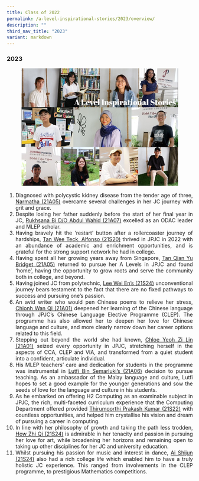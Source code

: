 ```yaml
---
title: Class of 2022
permalink: /a-level-inspirational-stories/2023/overview/
description: ""
third_nav_title: "2023"
variant: markdown
---
```

<div align="justify">

<h3><strong>2023</strong></h3>

<figure>
<img src="/images/Accomplishment/2023%20inspiring/A%20Level%20Inspirational%20Stories%202023%20Landing%20Page%20Collage.jpg">
</figure>


	
<ol>
<li>Diagnosed with polycystic kidney disease from the tender age of three, <a href="/a-level-inspirational-stories/2023/Narmatha">Narmatha (21A05)</a> overcame several challenges in her JC journey with grit and grace.</li>

<li>Despite losing her father suddenly before the start of her final year in JC, <a href="/a-level-inspirational-stories/2023/Rukhsana">Rukhsana Bi D/O Abdul Wahid (21A07)</a> excelled as an ODAC leader and MLEP scholar.</li>

<li>Having bravely hit the ‘restart’ button after a rollercoaster journey of hardships, <a href="/a-level-inspirational-stories/2023/TanWeeTeckAlfonso">Tan Wee Teck, Alfonso (21S20)</a> thrived in JPJC in 2022 with an abundance of academic and enrichment opportunities, and is grateful for the strong support network he had in college.</li>	
	
<li>Having spent all her growing years away from Singapore, <a href="/a-level-inspirational-stories/2023/TanQianYuBridget">Tan Qian Yu Bridget (21A05)</a> returned to pursue her A Levels in JPJC and found ‘home’, having the opportunity to grow roots and serve the community both in college, and beyond.</li>	
	
<li>Having joined JC from polytechnic, 
<a href="/a-level-inspirational-stories/2023/LeeWeiEn">Lee Wei En’s (21S24)</a> unconventional journey bears testament to the fact that there are no fixed pathways to success and pursuing one’s passion.</li>
	
<li>An avid writer who would pen Chinese poems to relieve her stress, <a href="/a-level-inspirational-stories/2023/ChionhWanQi">Chionh Wan Qi (21A01)</a> deepened her learning of the Chinese language through JPJC’s Chinese Language Elective Programme (CLEP). The programme has also allowed her to deepen her love for Chinese language and culture, and more clearly narrow down her career options related to this field.</li>	
	
<li>Stepping out beyond the world she had known, <a href="/a-level-inspirational-stories/2023/ChloeYeohZiLin">Chloe Yeoh Zi Lin (21A01)</a>  seized every opportunity in JPJC, stretching herself in the aspects of CCA, CLEP and VIA, and transformed from a quiet student into a confident, articulate individual.</li>
	
<li>His MLEP teachers’ care and dedication for students in the programme was instrumental in <a href="/a-level-inspirational-stories/2023/LutfiBinSemarluki">Lutfi Bin Semarluki’s (21A06)</a> decision to pursue teaching. As an ambassador of the Malay language and culture, Lutfi hopes to set a good example for the younger generations and sow the seeds of love for the language and culture in his students.</li>
	
<li>As he embarked on offering H2 Computing as an examinable subject in JPJC, the rich, multi-faceted curriculum experience that the Computing Department offered provided <a href="/a-level-inspirational-stories/2023/ThirumoorthiPrakashKumar">Thirumoorthi Prakash Kumar (21S22)</a> with countless opportunities, and helped him crystallise his vision and dream of pursuing a career in computing.</li>	
	
<li>In line with her philosophy of growth and taking the path less trodden, <a href="/a-level-inspirational-stories/2023/HowZhiQi">	How Zhi Qi (21S24)</a> is admirable in her tenacity and passion in pursuing her love for art, while broadening her horizons and remaining open to taking up other disciplines for her JC and university education.</li>
	
<li>Whilst pursuing his passion for music and interest in dance, <a href="/a-level-inspirational-stories/2023/AiShijun">Ai Shijun (21S24)</a> also had a rich college life which enabled him to have a truly holistic JC experience. This ranged from involvements in the CLEP programme, to prestigious Mathematics competitions.</li>	
	
	
</ol></div>